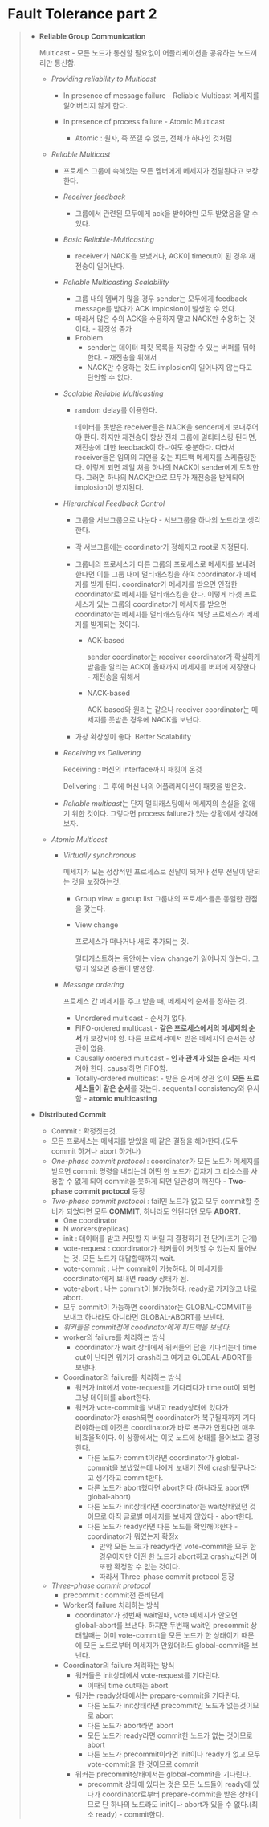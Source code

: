 # Fault Tolerance part 2

> * **Reliable Group Communication**
>
>   Multicast - 모든 노드가 통신할 필요없이 어플리케이션을 공유하는 노드끼리만 통신함.
>
>   * *Providing reliability to Multicast* 
>
>     * In presence of message failure - Reliable Multicast 메세지를 잃어버리지 않게 한다.
>
>     * In presence of process failure - Atomic Multicast 
>
>       * Atomic : 원자, 즉 쪼갤 수 없는, 전체가 하나인 것처럼
>
>         
>
>   * *Reliable Multicast* 
>
>     * 프로세스 그룹에 속해있는 모든 멤버에게 메세지가 전달된다고 보장한다.
>
>     * *Receiver feedback*
>
>       * 그룹에서 관련된 모두에게 ack을 받아야만 모두 받았음을 알 수 있다.
>
>     * *Basic Reliable-Multicasting*
>
>       * receiver가 NACK을 보냈거나, ACK이 timeout이 된 경우 재전송이 일어난다.
>
>     * *Reliable Multicasting Scalability*
>
>       * 그룹 내의 멤버가 많을 경우 sender는 모두에게 feedback message를 받다가 ACK implosion이 발생할 수 있다.
>       * 따라서 많은 수의 ACK을 수용하지 말고 NACK만 수용하는 것이다. - 확장성 증가
>       * Problem 
>         * sender는 데이터 패킷 목록을 저장할 수 있는 버퍼를 둬야 한다. - 재전송을 위해서
>         * NACK만 수용하는 것도 implosion이 일어나지 않는다고 단언할 수 없다.
>
>     * *Scalable Reliable Multicasting*
>
>       * random delay를 이용한다. 
>
>         데이터를 못받은 receiver들은 NACK을 sender에게 보내주어야 한다. 하지만 재전송이 항상 전체 그룹에 멀티태스킹 된다면, 재전송에 대한 feedback이 하나여도 충분하다. 따라서 receiver들은 임의의 지연을 갖는 피드백 메세지를 스케쥴링한다. 이렇게 되면 제일 처음 하나의 NACK이 sender에게 도착한다. 그러면 하나의 NACK만으로 모두가 재전송을 받게되어 implosion이 방지된다.
>
>     * *Hierarchical Feedback Control*
>
>       * 그룹을 서브그룹으로 나눈다 - 서브그룹을 하나의 노드라고 생각한다.
>
>       * 각 서브그룹에는 coordinator가 정해지고 root로 지정된다.
>
>       * 그룹내의 프로세스가 다른 그룹의 프로세스로 메세지를 보내려한다면 이를 그룹 내에 멀티캐스킹을 하여 coordinator가 메세지를 받게 된다. coordinator가 메세지를 받으면 인접한 coordinator로 메세지를 멀티캐스킹을 한다. 이렇게 타겟 프로세스가 있는 그룹의 coordinator가 메세지를 받으면 coordinator는 메세지를 멀티캐스팅하여 해당 프로세스가 메세지를 받게되는 것이다.
>
>         * ACK-based 
>
>           sender coordinator는 receiver coordinator가 확실하게 받음을 알리는 ACK이 올때까지 메세지를 버퍼에 저장한다 - 재전송을 위해서
>
>         * NACK-based
>
>           ACK-based와 원리는 같으나 receiver coordinator는 메세지를 못받은 경우에 NACK을 보낸다.
>
>       * 가장 확장성이 좋다. Better Scalability
>
>     * *Receiving vs Delivering*
>
>       Receiving : 머신의 interface까지 패킷이 온것
>
>       Delivering : 그 후에 머신 내의 어플리케이션이 패킷을 받은것.
>
>     * *Reliable multicast*는 단지 멀티캐스팅에서 메세지의 손실을 없애기 위한 것이다. 그렇다면 process faliure가 있는 상황에서 생각해보자. 
>
>       
>
>   * *Atomic Multicast*
>
>     * *Virtually synchronous*
>
>       메세지가 모든 정상적인 프로세스로 전달이 되거나 전부 전달이 안되는 것을 보장하는것.
>
>       * Group view = group list 그룹내의 프로세스들은 동일한 관점을 갖는다.
>
>       * View change 
>
>         프로세스가 떠나거나 새로 추가되는 것.
>
>         멀티캐스트하는 동안에는 view change가 일어나지 않는다. 그렇지 않으면 충돌이 발생함.
>
>     * *Message ordering*
>
>       프로세스 간 메세지를 주고 받을 때, 메세지의 순서를 정하는 것.
>
>       * Unordered multicast - 순서가 없다.
>       * FIFO-ordered multicast - **같은 프로세스에서의 메세지의 순서**가 보장되야 함. 다른 프로세서에서 받은 메세지의 순서는 상관이 없음.
>       * Causally ordered multicast - **인과 관계가 있는 순서**는 지켜져야 한다. causal하면 FIFO함.
>       * Totally-ordered multicast - 받은 순서에 상관 없이 **모든 프로세스들이 같은 순서**를 갖는다. sequentail consistency와 유사함 - **atomic multicasting**
>
>       
>
> * **Distributed Commit**
>
>   * Commit : 확정짓는것.
>   * 모든 프로세스는 메세지를 받았을 때 같은 결정을 해야한다.(모두 commit 하거나 abort 하거나)
>   * *One-phase commit protocol* : coordinator가 모든 노드가 메세지를 받으면 commit 명령을 내리는데 어떤 한 노드가 갑자기 그 리소스를 사용할 수 없게 되어 commit을 못하게 되면 일관성이 깨진다 - **Two-phase commit protocol** 등장
>   * *Two-phase commit protocol* : fail인 노드가 없고 모두 commit할 준비가 되었다면 모두 **COMMIT**, 하나라도 안된다면 모두 **ABORT**.
>     * One coordinator
>     * N workers(replicas)
>     * init : 데이터를 받고 커밋할 지 버릴 지 결정하기 전 단계(초기 단계)
>     * vote-request : coordinator가 워커들이 커밋할 수 있는지 물어보는 것. 모든 노드가 대답할때까지 wait.
>     * vote-commit : 나는 commit이 가능하다. 이 메세지를 coordinator에게 보내면 ready 상태가 됨.
>     * vote-abort : 나는 commit이 불가능하다. ready로 가지않고 바로 abort.
>     * 모두 commit이 가능하면 coordinator는 GLOBAL-COMMIT을 보내고 하나라도 아니라면 GLOBAL-ABORT를 보낸다. 
>     * *워커들은 commit전에 coodinator에게 피드백을 보낸다.*
>     * worker의 failure를 처리하는 방식
>       * coordinator가 wait 상태에서 워커들의 답을 기다리는데 time out이 난다면 워커가 crash라고 여기고 GLOBAL-ABORT를 보낸다.
>     * Coordinator의 failure를 처리하는 방식
>       * 워커가 init에서 vote-request를 기다리다가 time out이 되면 그냥 데이터를 abort한다.
>       * 워커가 vote-commit을 보내고 ready상태에 있다가 coordinator가 crash되면  coordinator가 복구될때까지 기다려야하는데 이것은 coordinator가 바로 복구가 안된다면 매우 비효율적이다. 이 상황에서는 이웃 노드에 상태를 물어보고 결정한다.
>         * 다른 노드가 commit이라면 coordinator가 global-commit을 보냈었는데 나에게 보내기 전에 crash됬구나라고 생각하고 commit한다.
>         * 다른 노드가 abort했다면 abort한다.(하나라도 abort면 global-abort)
>         * 다른 노드가 init상태라면 coordinator는 wait상태였던 것이므로 아직 글로벌 메세지를 보내지 않았다 - abort한다.
>         * 다른 노드가 ready라면 다른 노드를 확인해야한다 - coordinator가 뭐였는지 확정x
>           * 만약 모든 노드가 ready라면 vote-commit을 모두 한 경우이지만 어떤 한 노드가 abort하고 crash났다면 이 또한 확정할 수 없는 것이다.
>           * 따라서 Three-phase commit protocol 등장
>   * *Three-phase commit protocol*
>     * precommit : commit전 준비단계
>     * Worker의 failure 처리하는 방식
>       * coordinator가 첫번째 wait일때, vote 메세지가 안오면 global-abort를 보낸다. 하지만 두번째 wait인 precommit 상태일때는 이미 vote-commit을 모든 노드가 한 상태이기 때문에 모든 노드로부터 메세지가 안왔더라도 global-commit을 보낸다.
>     * Coordinator의 failure 처리하는 방식
>       * 워커들은 init상태에서 vote-request를 기다린다.
>         * 이때의 time out때는 abort
>       * 워커는 ready상태에서는 prepare-commit을 기다린다.
>         * 다른 노드가 init상태라면 precommit인 노드가 없는것이므로 abort
>         * 다른 노드가 abort라면 abort
>         * 모든 노드가 ready라면 commit한 노드가 없는 것이므로 abort
>         * 다른 노드가 precommit이라면 init이나 ready가 없고 모두 vote-commit을 한 것이므로 commit 
>       * 워커는 precommit상태에서는 global-commit을 기다린다.
>         * precommit 상태에 있다는 것은 모든 노드들이 ready에 있다가 coordinator로부터 prepare-commit을 받은 상태이므로 단 하나의 노드라도 init이나 abort가 있을 수 없다.(최소 ready) - commit한다.

